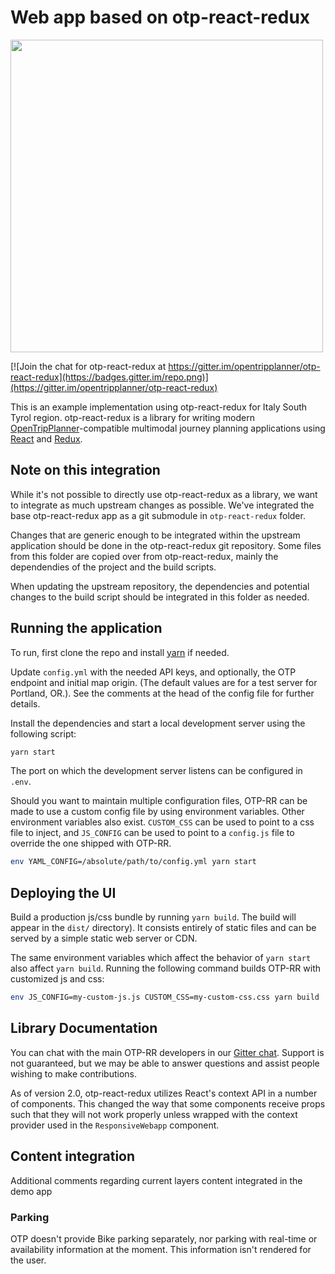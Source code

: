 <!--
SPDX-FileCopyrightText: 2024 Conveyal <support@conveyal.com>

SPDX-License-Identifier: MIT
-->

# Web app based on otp-react-redux

<img src="https://github.com/opentripplanner/otp-react-redux/raw/master/otprr.png" width="500" />

[![Join the chat for otp-react-redux at https://gitter.im/opentripplanner/otp-react-redux](https://badges.gitter.im/repo.png)](https://gitter.im/opentripplanner/otp-react-redux)

This is an example implementation using otp-react-redux for Italy South Tyrol region. otp-react-redux is a library for writing modern [OpenTripPlanner](http://www.opentripplanner.org/)-compatible multimodal journey planning applications using [React]() and [Redux]().

## Note on this integration

While it's not possible to directly use otp-react-redux as a library, we want to integrate as much upstream changes as possible. We've integrated the base otp-react-redux app as a git submodule in `otp-react-redux` folder.

Changes that are generic enough to be integrated within the upstream application should be done in the otp-react-redux git repository. Some files from this folder are copied over from otp-react-redux, mainly the dependendies of the project and the build scripts.

When updating the upstream repository, the dependencies and potential changes to the build script should be integrated in this folder as needed.

## Running the application

To run, first clone the repo and install [yarn](https://yarnpkg.com/) if needed.

Update `config.yml` with the needed API keys, and optionally, the OTP endpoint and initial map origin. (The default values are for a test server for Portland, OR.). See the comments at the head of the config file for further details.

Install the dependencies and start a local development server using the following script:

```bash
yarn start
```

The port on which the development server listens can be configured in `.env`.

Should you want to maintain multiple configuration files, OTP-RR can be made to use a custom config file by using environment variables. Other environment variables also exist. `CUSTOM_CSS` can be used to point to a css file to inject, and `JS_CONFIG` can be used to point to a `config.js` file to override the one shipped with OTP-RR.

```bash
env YAML_CONFIG=/absolute/path/to/config.yml yarn start
```

## Deploying the UI

Build a production js/css bundle by running `yarn build`. The build will appear in the `dist/` directory). It consists entirely of static files and can be served by a simple static web server or CDN.

The same environment variables which affect the behavior of `yarn start` also affect `yarn build`. Running the following command builds OTP-RR with customized js and css:

```bash
env JS_CONFIG=my-custom-js.js CUSTOM_CSS=my-custom-css.css yarn build
```

## Library Documentation

You can chat with the main OTP-RR developers in our [Gitter chat](https://gitter.im/opentripplanner/otp-react-redux). Support is not guaranteed, but we may be able to answer questions and assist people wishing to make contributions. 

As of version 2.0, otp-react-redux utilizes React's context API in a number of components. This changed the way that some components receive props such that they will not work properly unless wrapped with the context provider used in the `ResponsiveWebapp` component.

## Content integration

Additional comments regarding current layers content integrated in the demo app

### Parking

OTP doesn't provide Bike parking separately, nor parking with real-time or availability information at the moment. This information isn't rendered for the user.

    